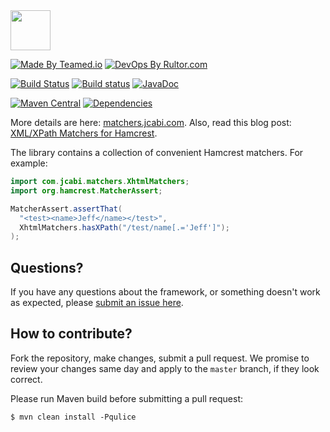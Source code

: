 <img src="http://img.jcabi.com/logo-square.png" width="64px" height="64px" />

[![Made By Teamed.io](http://img.teamed.io/btn.svg)](http://www.teamed.io)
[![DevOps By Rultor.com](http://www.rultor.com/b/jcabi/jcabi-matchers)](http://www.rultor.com/p/jcabi/jcabi-matchers)

[![Build Status](https://travis-ci.org/jcabi/jcabi-matchers.svg?branch=master)](https://travis-ci.org/jcabi/jcabi-matchers)
[![Build status](https://ci.appveyor.com/api/projects/status/1lxligjnsadk2apo/branch/master?svg=true)](https://ci.appveyor.com/project/yegor256/jcabi-matchers/branch/master)
[![JavaDoc](https://img.shields.io/badge/javadoc-html-blue.svg)](http://www.javadoc.io/doc/com.jcabi/jcabi-matchers)

[![Maven Central](https://maven-badges.herokuapp.com/maven-central/com.jcabi/jcabi-matchers/badge.svg)](https://maven-badges.herokuapp.com/maven-central/com.jcabi/jcabi-matchers)
[![Dependencies](https://www.versioneye.com/user/projects/561aa37ea193340f32000fec/badge.svg?style=flat)](https://www.versioneye.com/user/projects/561aa37ea193340f32000fec)

More details are here: [matchers.jcabi.com](http://matchers.jcabi.com/index.html).
Also, read this blog post: [XML/XPath Matchers for Hamcrest](http://www.yegor256.com/2014/04/28/xml-xpath-hamcrest-matchers.html).

The library contains a collection of convenient Hamcrest matchers. For example:

```java
import com.jcabi.matchers.XhtmlMatchers;
import org.hamcrest.MatcherAssert;

MatcherAssert.assertThat(
  "<test><name>Jeff</name></test>",
  XhtmlMatchers.hasXPath("/test/name[.='Jeff']");
);
```

## Questions?

If you have any questions about the framework, or something doesn't work as expected,
please [submit an issue here](https://github.com/jcabi/jcabi-matchers/issues/new).

## How to contribute?

Fork the repository, make changes, submit a pull request.
We promise to review your changes same day and apply to
the `master` branch, if they look correct.

Please run Maven build before submitting a pull request:

```
$ mvn clean install -Pqulice
```
